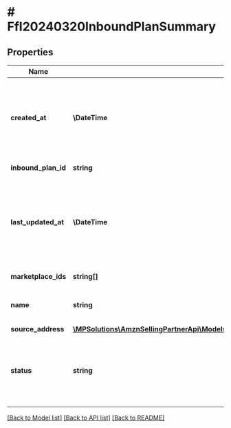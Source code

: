 # # FfI20240320InboundPlanSummary

## Properties

Name | Type | Description | Notes
------------ | ------------- | ------------- | -------------
**created_at** | **\DateTime** | The time at which the inbound plan was created. In [ISO 8601](https://developer-docs.amazon.com/sp-api/docs/iso-8601) datetime format with pattern &#x60;yyyy-MM-ddTHH:mm:ssZ&#x60;. |
**inbound_plan_id** | **string** | Identifier of an inbound plan. |
**last_updated_at** | **\DateTime** | The time at which the inbound plan was last updated. In [ISO 8601](https://developer-docs.amazon.com/sp-api/docs/iso-8601) datetime format with pattern &#x60;yyyy-MM-ddTHH:mm:ssZ&#x60;. |
**marketplace_ids** | **string[]** | A list of marketplace IDs. |
**name** | **string** | Human-readable name of the inbound plan. |
**source_address** | [**\MPSolutions\AmznSellingPartnerApi\Models\FulfillmentInbound20240320\FfI20240320Address**](FfI20240320Address.md) |  |
**status** | **string** | The current status of the inbound plan. Possible values: &#x60;ACTIVE&#x60;, &#x60;VOIDED&#x60;, &#x60;SHIPPED&#x60;, &#x60;ERRORED&#x60;. |

[[Back to Model list]](../../README.md#models) [[Back to API list]](../../README.md#endpoints) [[Back to README]](../../README.md)

